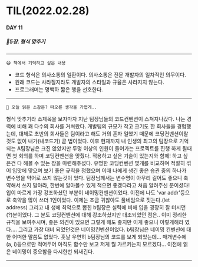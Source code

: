 # TIL(2022.02.28)

#### DAY 11
##### 🔖5장. 형식 맞추기
---
    😆 책에서 기억하고 싶은 내용
    
- 코드 형식은 의사소통의 일환이다. 의사소통은 전문 개발자의 일차적인 의무이다.
- 원래 코드는 사라질지라도 개발자의 스타일과 규율은 사라지지 않는다.
- 프로그래머는 명백하 짧은 행을 선호한다.

---

    🤔 오늘 읽은 소감은? 떠오른 생각을 가볍게.. 
    
형식 맞추기라 소제목을 보자마자 지난 팀장님들의 코드컨벤션이 스쳐지나갔다.
나는 경력에 비해 꽤 다수의 회사를 거쳐왔다. 개발팀의 규모가 작고 크기도 한 회사들을 경험했는데,
대체로 초반의 회사들은 팀이라고 해도 거의 혼자 일했기 때문에 코딩컨벤션이랄 것도 없이 내가(내코드가) 곧 법이었다.
이후 현재까지 내 인생의 최고의 팀장으로 기억되는 A팀장님은 크진 않았지만 두명 이상의 인원이 들어가는 프로젝트를 진행 하게 될때면 첫 회의를 하며
코딩컨벤션을 맞췄다. 적용하고 싶은 기술이 있는지와 함께! 하고 싶은건 다 해볼 수 있는 장을 마련해주셨다.
유명한 코딩컨벤션 몇개를 비교하며 적절히 섞어 입맛에 맞으며 보기 좋은 규칙을 정했으며 이때 나에게 생긴 좋은 습관 중의 하나가 변수명을 약어로 쓰지 않는것이 었다.
팀장님께서는 변수명이 아무리 길어도 좋으니 축약해서 쓰지 말아라, 한번에 알아볼수 있게 적으면 좋겠다라고 처음 알려주신 분이셨다! 
입이 마르게 가장 강조하셨던 부분이 네이밍컨벤션이었다. 
이전에 나도 'var addr'등으로 축약을 많이 쓰더 1인이었다. 이제는 조금 귀찮아도 풀네임으로 짓는다.(let address)
그리고 내 생에 최악으로 뽑힌 b팀장은 실력에 비해 입을 굉장히 잘 터시던(?)분이었다. 그 분도 코딩컨벤션에 대해 강조하셨지만 대조되었던 점은..
이미 정리한 규칙을 보여주시며, 좋은 의견이 있으면 그렇게 해도 좋지만 이게 좋으니 이렇게해라 였다.... 그리고 가장 대비 되었던것은 네이밍컨벤션이었다. 
b팀장님은 네이밍 컨벤션에 대한 어떠한 말씀도 없었다. 훗날 우연히 b팀장님의 코드를 보게 되었는데... 
매개변수에(a, i)등으로만 적어두어 아직도 함수만 보고 저게 뭘 가르키는지 모르겠다... 이전에 읽은 네이밍이 중요함을 다시한번 되새긴다.

---



